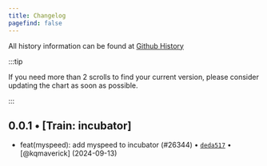 ```yaml
---
title: Changelog
pagefind: false
---
```


All history information can be found at [Github History](https://github.com/truecharts/charts/commits/master/charts/incubator/myspeed)

:::tip

If you need more than 2 scrolls to find your current version, please consider updating the chart as soon as possible.

:::

## 0.0.1 • [Train: incubator]

- feat(myspeed): add myspeed to incubator (#26344) • [`deda517`](https://github.com/truecharts/charts/commit/deda517de0689495fa499c5486da89cf6f7d931d) • [@kqmaverick] (2024-09-13)
